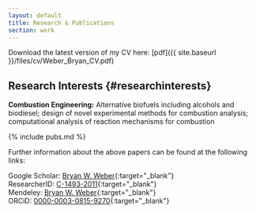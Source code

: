 ```yaml
---
layout: default
title: Research & Publications
section: work
---
```

Download the latest version of my CV here: [pdf]({{ site.baseurl }}/files/cv/Weber_Bryan_CV.pdf)

Research Interests {#researchinterests}
---------------------
**Combustion Engineering:** Alternative biofuels including alcohols and biodiesel;
design of novel experimental methods for combustion analysis;
computational analysis of reaction mechanisms for combustion

{% include pubs.md %}

<!--- **All content above is &copy; 2009-2016 Bryan W. Weber, unless otherwise noted in the document.** --->

Further information about the above papers can be found at the following links:

Google Scholar: [Bryan W. Weber](https://scholar.google.com/citations?user=48LLBNMAAAAJ&hl=en){:target="_blank"}  
ResearcherID: [C-1493-2011](http://www.researcherid.com/rid/C-1493-2011){:target="_blank"}  
Mendeley: [Bryan W. Weber](http://www.mendeley.com/profiles/bryan-w-weber/){:target="_blank"}  
ORCiD: [0000-0003-0815-9270](http://orcid.org/0000-0003-0815-9270){:target="_blank"}
